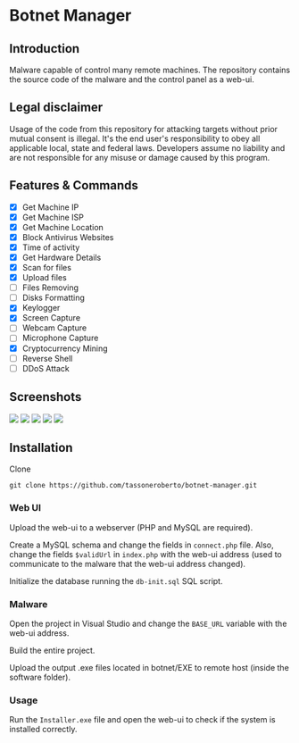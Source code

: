 # Botnet Manager

## Introduction

Malware capable of control many remote machines.
The repository contains the source code of the malware and the control panel as a web-ui.

## Legal disclaimer

Usage of the code from this repository for attacking targets without prior mutual consent is illegal. It's the end user's responsibility to obey all applicable local, state and federal laws. Developers assume no liability and are not responsible for any misuse or damage caused by this program.

## Features & Commands

- [x] Get Machine IP
- [x] Get Machine ISP
- [x] Get Machine Location
- [x] Block Antivirus Websites
- [x] Time of activity
- [x] Get Hardware Details
- [x] Scan for files
- [x] Upload files
- [ ] Files Removing
- [ ] Disks Formatting
- [x] Keylogger
- [x] Screen Capture
- [ ] Webcam Capture
- [ ] Microphone Capture
- [x] Cryptocurrency Mining
- [ ] Reverse Shell
- [ ] DDoS Attack

## Screenshots
![](https://raw.githubusercontent.com/tassoneroberto/botnet-manager/master/screenshots/screenshot1.png)
![](https://raw.githubusercontent.com/tassoneroberto/botnet-manager/master/screenshots/screenshot2.png)
![](https://raw.githubusercontent.com/tassoneroberto/botnet-manager/master/screenshots/screenshot3.png)
![](https://raw.githubusercontent.com/tassoneroberto/botnet-manager/master/screenshots/screenshot4.png)
![](https://raw.githubusercontent.com/tassoneroberto/botnet-manager/master/screenshots/screenshot5.png)

## Installation
Clone
```
git clone https://github.com/tassoneroberto/botnet-manager.git
```

### Web UI
Upload the web-ui to a webserver (PHP and MySQL are required).

Create a MySQL schema and change the fields in ```connect.php``` file. Also, change the fields ```$validUrl``` in ```index.php``` with the web-ui address (used to communicate to the malware that the web-ui address changed).

Initialize the database running the ```db-init.sql``` SQL script.

### Malware

Open the project in Visual Studio and change the ```BASE_URL``` variable with the web-ui address.

Build the entire project.

Upload the output .exe files located in botnet/EXE to remote host (inside the software folder).

### Usage

Run the ```Installer.exe``` file and open the web-ui to check if the system is installed correctly.
